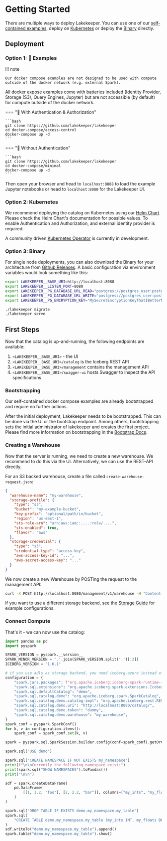 # Getting Started

There are multiple ways to deploy Lakekeeper. You can use one of our [self-contained examples](#option-1-examples), deploy on [Kubernetes](#option-2-kubernetes) or deploy the [Binary](#option-3-binary) directly.

## Deployment

### Option 1: 🐳 Examples
!!! note

    Our docker compose examples are not designed to be used with compute outside of the docker network (e.g. external Spark).

All docker expose examples come with batteries included (Identity Provider, Storage (S3), Query Engines, Jupyter) but are not accessible (by default) for compute outside of the docker network.

=== "🐳 With Authentication & Authorization"

    ```bash
    git clone https://github.com/lakekeeper/lakekeeper
    cd docker-compose/access-control
    docker-compose up -d
    ```

=== "🐳 Without Authentication"

    ```bash
    git clone https://github.com/lakekeeper/lakekeeper
    cd docker-compose/minimal
    docker-compose up -d
    ```

Then open your browser and head to `localhost:8888` to load the example Jupyter notebooks or head to `localhost:8080` for the Lakekeeper UI.

### Option 2: Kubernetes
We recommend deploying the catalog on Kubernetes using our [Helm Chart](https://github.com/lakekeeper/lakekeeper-charts/tree/main/charts/lakekeeper). Please check the Helm Chart's documentation for possible values. To enable Authentication and Authorization, and external identity provider is required.

A community driven [Kubernetes Operator](https://github.com/lakekeeper/lakekeeper-operator) is currently in development.

### Option 3: Binary

For single node deployments, you can also download the Binary for your architecture from [Github Releases](https://github.com/lakekeeper/lakekeeper/releases). A basic configuration via environment variables would look something like this:

```bash
export LAKEKEEPER__BASE_URI=http://localhost:8080
export LAKEKEEPER__LISTEN_PORT=8080
export LAKEKEEPER__PG_DATABASE_URL_READ="postgres://postgres_user:postgres_urlencoded_password@hostname:5432/catalog_database"
export LAKEKEEPER__PG_DATABASE_URL_WRITE="postgres://postgres_user:postgres_urlencoded_password@hostname:5432/catalog_database"
export LAKEKEEPER__PG_ENCRYPTION_KEY="MySecretEncryptionKeyThatIBetterNotLoose"

./lakekeeper migrate
./lakekeeper serve
```

## First Steps

Now that the catalog is up-and-running, the following endpoints are available:

1. `<LAKEKEEPER__BASE_URI>` - the UI
1. `<LAKEKEEPER__BASE_URI>/catalog` is the Iceberg REST API
1. `<LAKEKEEPER__BASE_URI>/management` contains the management API
1. `<LAKEKEEPER__BASE_URI>/swagger-ui` hosts Swagger to inspect the API specifications

### Bootstrapping
Our self-contained docker compose examples are already bootstrapped and require no further actions.

After the initial deployment, Lakekeeper needs to be bootstrapped. This can be done via the UI or the bootstrap endpoint. Among others, bootstrapping sets the initial administrator of lakekeeper and creates the first project. Please find more information on bootstrapping in the [Bootstrap Docs](../docs/nightly/bootstrap/).

### Creating a Warehouse
Now that the server is running, we need to create a new warehouse. We recommend to do this via the UI. Alternatively, we can use the REST-API directly.

For an S3 backed warehouse, create a file called `create-warehouse-request.json`:

```json
{
  "warehouse-name": "my-warehouse",
  "storage-profile": {
    "type": "s3",
    "bucket": "my-example-bucket",
    "key-prefix": "optional/path/in/bucket",
    "region": "us-east-1",
    "sts-role-arn": "arn:aws:iam::....:role/....",
    "sts-enabled": true,
    "flavor": "aws"
  },
  "storage-credential": {
    "type": "s3",
    "credential-type": "access-key",
    "aws-access-key-id": "...",
    "aws-secret-access-key": "..."
  }
}
```

We now create a new Warehouse by POSTing the request to the management API:

```sh
curl -X POST http://localhost:8080/management/v1/warehouse -H "Content-Type: application/json" -d @create-warehouse-request.json
```

If you want to use a different storage backend, see the [Storage Guide](../docs/nightly/storage/) for example configurations.

### Connect Compute

That's it - we can now use the catalog:

```python
import pandas as pd
import pyspark

SPARK_VERSION = pyspark.__version__
SPARK_MINOR_VERSION = '.'.join(SPARK_VERSION.split('.')[:2])
ICEBERG_VERSION = "1.6.1"

# if you use adls as storage backend, you need iceberg-azure instead of iceberg-aws-bundle
configuration = {
    "spark.jars.packages": f"org.apache.iceberg:iceberg-spark-runtime-{SPARK_MINOR_VERSION}_2.12:{ICEBERG_VERSION},org.apache.iceberg:iceberg-aws-bundle:{ICEBERG_VERSION}",
    "spark.sql.extensions": "org.apache.iceberg.spark.extensions.IcebergSparkSessionExtensions",
    "spark.sql.defaultCatalog": "demo",
    "spark.sql.catalog.demo": "org.apache.iceberg.spark.SparkCatalog",
    "spark.sql.catalog.demo.catalog-impl": "org.apache.iceberg.rest.RESTCatalog",
    "spark.sql.catalog.demo.uri": "http://localhost:8080/catalog/",
    "spark.sql.catalog.demo.token": "dummy",
    "spark.sql.catalog.demo.warehouse": "my-warehouse",
}
spark_conf = pyspark.SparkConf()
for k, v in configuration.items():
    spark_conf = spark_conf.set(k, v)

spark = pyspark.sql.SparkSession.builder.config(conf=spark_conf).getOrCreate()

spark.sql("USE demo")

spark.sql("CREATE NAMESPACE IF NOT EXISTS my_namespace")
print(f"\n\nCurrently the following namespace exist:")
print(spark.sql("SHOW NAMESPACES").toPandas())
print("\n\n")

sdf = spark.createDataFrame(
    pd.DataFrame(
        [[1, 1.2, "foo"], [2, 2.2, "bar"]], columns=["my_ints", "my_floats", "strings"]
    )
)

spark.sql("DROP TABLE IF EXISTS demo.my_namespace.my_table")
spark.sql(
    "CREATE TABLE demo.my_namespace.my_table (my_ints INT, my_floats DOUBLE, strings STRING) USING iceberg"
)
sdf.writeTo("demo.my_namespace.my_table").append()
spark.table("demo.my_namespace.my_table").show()
```
